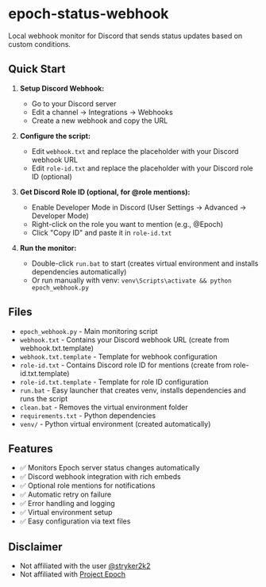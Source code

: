 # epoch-status-webhook

Local webhook monitor for Discord that sends status updates based on custom conditions.

## Quick Start

1. **Setup Discord Webhook:**
   - Go to your Discord server
   - Edit a channel → Integrations → Webhooks
   - Create a new webhook and copy the URL

2. **Configure the script:**
   - Edit `webhook.txt` and replace the placeholder with your Discord webhook URL
   - Edit `role-id.txt` and replace the placeholder with your Discord role ID (optional)

3. **Get Discord Role ID (optional, for @role mentions):**
   - Enable Developer Mode in Discord (User Settings → Advanced → Developer Mode)
   - Right-click on the role you want to mention (e.g., @Epoch)
   - Click "Copy ID" and paste it in `role-id.txt`

4. **Run the monitor:**
   - Double-click `run.bat` to start (creates virtual environment and installs dependencies automatically)
   - Or run manually with venv: `venv\Scripts\activate && python epoch_webhook.py`

## Files

- `epoch_webhook.py` - Main monitoring script
- `webhook.txt` - Contains your Discord webhook URL (create from webhook.txt.template)
- `webhook.txt.template` - Template for webhook configuration
- `role-id.txt` - Contains Discord role ID for mentions (create from role-id.txt.template)
- `role-id.txt.template` - Template for role ID configuration
- `run.bat` - Easy launcher that creates venv, installs dependencies and runs the script
- `clean.bat` - Removes the virtual environment folder
- `requirements.txt` - Python dependencies
- `venv/` - Python virtual environment (created automatically)

## Features

- ✅ Monitors Epoch server status changes automatically
- ✅ Discord webhook integration with rich embeds
- ✅ Optional role mentions for notifications
- ✅ Automatic retry on failure
- ✅ Error handling and logging
- ✅ Virtual environment setup
- ✅ Easy configuration via text files

## Disclaimer

- Not affiliated with the user [@stryker2k2](https://www.reddit.com/user/stryker2k2/)
- Not affiliated with [Project Epoch](https://www.project-epoch.net/)
